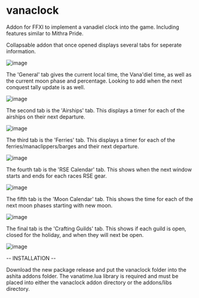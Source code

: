 # vanaclock
Addon for FFXI to implement a vanadiel clock into the game. Including features similar to Mithra Pride.

Collapsable addon that once opened displays several tabs for seperate information.

![image](https://user-images.githubusercontent.com/46830591/213966470-c77c3004-bf57-493a-9551-755a384a6900.png)


The 'General' tab gives the current local time, the Vana'diel time, as well as the current moon phase and percentage.
Looking to add when the next conquest tally update is as well.

![image](https://user-images.githubusercontent.com/46830591/213966283-842ab6ab-aa1f-4246-92d0-d7c0f03cb24e.png)


The second tab is the 'Airships' tab. This displays a timer for each of the airships on their next departure.

![image](https://user-images.githubusercontent.com/46830591/213966511-898723c2-3e42-484d-931f-a9abfacaaad8.png)


The third tab is the 'Ferries' tab. This displays a timer for each of the ferries/manaclippers/barges and their next departure.

![image](https://user-images.githubusercontent.com/46830591/213966597-9b201dc5-d16f-4e4f-ba63-7120c9565937.png)


The fourth tab is the 'RSE Calendar' tab. This shows when the next window starts and ends for each races RSE gear.

![image](https://user-images.githubusercontent.com/46830591/213966642-78ba9abb-c46e-4dbd-89e6-722516c4b77d.png)


The fifth tab is the 'Moon Calendar' tab. This shows the time for each of the next moon phases starting with new moon.

![image](https://user-images.githubusercontent.com/46830591/215015766-fdce9a4a-8569-4d44-a658-963666a87c41.png)


The final tab is the 'Crafting Guilds' tab. This shows if each guild is open, closed for the holiday, and when they will next be open.

![image](https://user-images.githubusercontent.com/46830591/215015806-c640501c-2cd7-4a27-a7d5-e28820b6aadc.png)


-- INSTALLATION --

Download the new package release and put the vanaclock folder into the ashita addons folder.
The vanatime.lua library is required and must be placed into either the vanaclock addon directory or the addons/libs directory.
